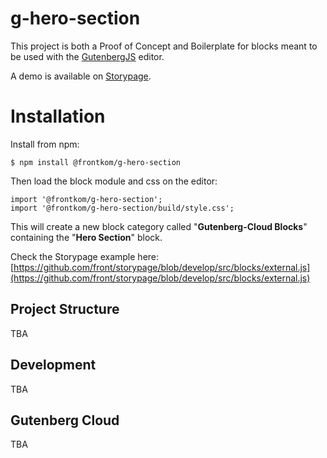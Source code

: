 # g-hero-section

This project is both a Proof of Concept and Boilerplate for blocks meant to be used with the [GutenbergJS](https://github.com/front/gutenberg-js) editor.

A demo is available on [Storypage](https://storypage.devz.no/).


# Installation

Install from npm:

```
$ npm install @frontkom/g-hero-section
```

Then load the block module and css on the editor:

```
import '@frontkom/g-hero-section';
import '@frontkom/g-hero-section/build/style.css';
```

This will create a new block category called "**Gutenberg-Cloud Blocks**" containing the "**Hero Section**" block.


Check the Storypage example here: [https://github.com/front/storypage/blob/develop/src/blocks/external.js](https://github.com/front/storypage/blob/develop/src/blocks/external.js)


## Project Structure
TBA


## Development
TBA


## Gutenberg Cloud
TBA
